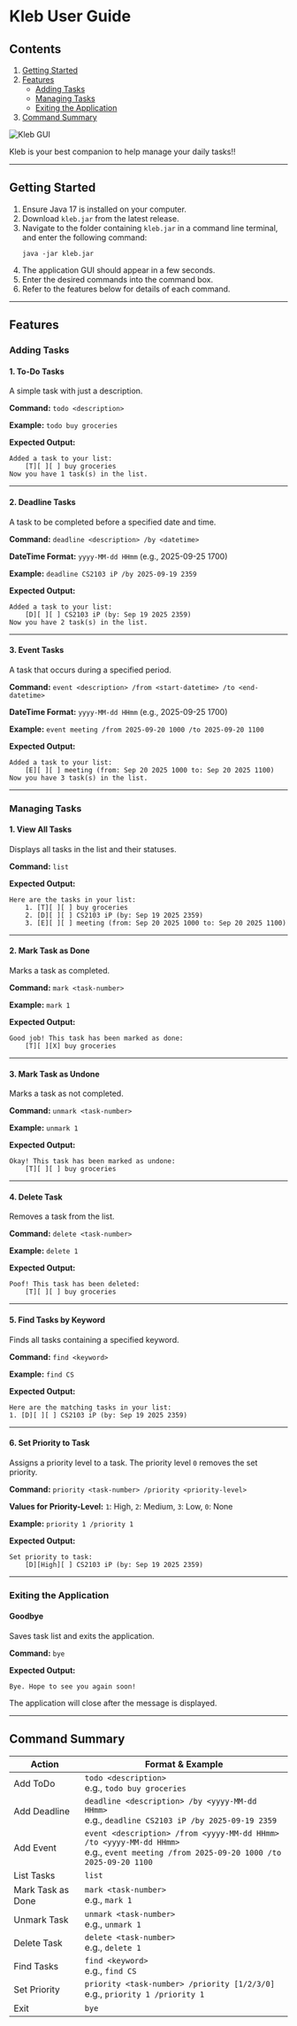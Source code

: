 # Kleb User Guide

## Contents

1. [Getting Started](#getting-started)
2. [Features](#features)
   - [Adding Tasks](#adding-tasks)
   - [Managing Tasks](#managing-tasks)
   - [Exiting the Application](#exiting-the-application)
3. [Command Summary](#command-summary)

![Kleb GUI](Ui.png)

Kleb is your best companion to help manage your daily tasks!!

---

## Getting Started

1. Ensure Java 17 is installed on your computer.
2. Download `kleb.jar` from the latest release.
3. Navigate to the folder containing `kleb.jar` in a command line terminal, and enter the following command:
    ```
    java -jar kleb.jar
    ```
4. The application GUI should appear in a few seconds.
5. Enter the desired commands into the command box.
6. Refer to the features below for details of each command.

---

## Features

### Adding Tasks

#### 1. To-Do Tasks

A simple task with just a description.

**Command:** `todo <description>`

**Example:** `todo buy groceries`

**Expected Output:**
```
Added a task to your list:
    [T][ ][ ] buy groceries
Now you have 1 task(s) in the list.
```

---

#### 2. Deadline Tasks

A task to be completed before a specified date and time.

**Command:** `deadline <description> /by <datetime>`

**DateTime Format:** `yyyy-MM-dd HHmm` (e.g., 2025-09-25 1700)

**Example:** `deadline CS2103 iP /by 2025-09-19 2359`

**Expected Output:**
```
Added a task to your list:
    [D][ ][ ] CS2103 iP (by: Sep 19 2025 2359)
Now you have 2 task(s) in the list.
```

---

#### 3. Event Tasks

A task that occurs during a specified period.

**Command:** `event <description> /from <start-datetime> /to <end-datetime>`

**DateTime Format:** `yyyy-MM-dd HHmm` (e.g., 2025-09-25 1700)

**Example:** `event meeting /from 2025-09-20 1000 /to 2025-09-20 1100`

**Expected Output:**
```
Added a task to your list:
    [E][ ][ ] meeting (from: Sep 20 2025 1000 to: Sep 20 2025 1100)
Now you have 3 task(s) in the list.
```

---

### Managing Tasks

#### 1. View All Tasks

Displays all tasks in the list and their statuses.

**Command:** `list`

**Expected Output:**
```
Here are the tasks in your list:
    1. [T][ ][ ] buy groceries
    2. [D][ ][ ] CS2103 iP (by: Sep 19 2025 2359)
    3. [E][ ][ ] meeting (from: Sep 20 2025 1000 to: Sep 20 2025 1100)
```

---

#### 2. Mark Task as Done

Marks a task as completed.

**Command:** `mark <task-number>`

**Example:** `mark 1`

**Expected Output:**
```
Good job! This task has been marked as done:
    [T][ ][X] buy groceries
```

---

#### 3. Mark Task as Undone

Marks a task as not completed.

**Command:** `unmark <task-number>`

**Example:** `unmark 1`

**Expected Output:**
```
Okay! This task has been marked as undone:
    [T][ ][ ] buy groceries
```

---

#### 4. Delete Task

Removes a task from the list.

**Command:** `delete <task-number>`

**Example:** `delete 1`

**Expected Output:**
```
Poof! This task has been deleted:
    [T][ ][ ] buy groceries
```

---

#### 5. Find Tasks by Keyword

Finds all tasks containing a specified keyword.

**Command:** `find <keyword>`

**Example:** `find CS`

**Expected Output:**
```
Here are the matching tasks in your list:
1. [D][ ][ ] CS2103 iP (by: Sep 19 2025 2359)
```

---

#### 6. Set Priority to Task

Assigns a priority level to a task. The priority level `0` removes the set priority.

**Command:** `priority <task-number> /priority <priority-level>`

**Values for Priority-Level:** `1`: High, `2`: Medium, `3`: Low, `0`: None

**Example:** `priority 1 /priority 1`

**Expected Output:**
```
Set priority to task:
    [D][High][ ] CS2103 iP (by: Sep 19 2025 2359)
```

---

### Exiting the Application

#### Goodbye

Saves task list and exits the application.

**Command:** `bye`

**Expected Output:**
```
Bye. Hope to see you again soon!
```

The application will close after the message is displayed.

---

## Command Summary

| Action            | Format & Example                                                                                                               |
|-------------------|--------------------------------------------------------------------------------------------------------------------------------|
| Add ToDo          | `todo <description>`<br>e.g., `todo buy groceries`                                                                             |
| Add Deadline      | `deadline <description> /by <yyyy-MM-dd HHmm>`<br>e.g., `deadline CS2103 iP /by 2025-09-19 2359`                               |
| Add Event         | `event <description> /from <yyyy-MM-dd HHmm> /to <yyyy-MM-dd HHmm>`<br>e.g., `event meeting /from 2025-09-20 1000 /to 2025-09-20 1100` |
| List Tasks        | `list`                                                                                                                         |
| Mark Task as Done | `mark <task-number>`<br>e.g., `mark 1`                                                                                         |
| Unmark Task       | `unmark <task-number>`<br>e.g., `unmark 1`                                                                                     |
| Delete Task       | `delete <task-number>`<br>e.g., `delete 1`                                                                                     |
| Find Tasks        | `find <keyword>`<br>e.g., `find CS`                                                                                            |
| Set Priority      | `priority <task-number> /priority [1/2/3/0]`<br>e.g., `priority 1 /priority 1`
| Exit              | `bye`                                                                                                                          |
